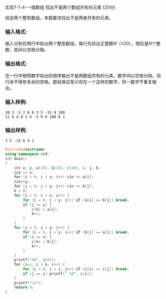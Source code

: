 实验7-1-4-一维数组 找出不是两个数组共有的元素 (20分)

给定两个整型数组，本题要求找出不是两者共有的元素。

### 输入格式:

输入分别在两行中给出两个整型数组，每行先给出正整数*N*（≤20），随后是*N*个整数，其间以空格分隔。

### 输出格式:

在一行中按照数字给出的顺序输出不是两数组共有的元素，数字间以空格分隔，但行末不得有多余的空格。题目保证至少存在一个这样的数字。同一数字不重复输出。

### 输入样例:

```in
10 3 -5 2 8 0 3 5 -15 9 100
11 6 4 8 2 6 -5 9 0 100 8 1
```

### 输出样例:

```out
3 5 -15 6 4 1
```



```c++
#include<iostream>
using namespace std;
int main()
{
	int x, y, a[20], b[20], c[40], i, j, k;
	cin >> x;
	for (i = 0; i < x; i++) cin >> a[i];
	cin>>y;
	for (j = 0; j < y; j++) cin >> b[j];
	k = 0;
	for (i = 0; i < x; i++) {
		for (j = 0; j < y; j++) if (a[i] == b[j]) break;
		if (j == y) {
			c[k] = a[i];
			k++;
		}
	}
	for (j = 0; j < y; j++) {
		for (i = 0; i < x; i++) if (b[j] == a[i]) break;
		if (i == x) {
			c[k] = b[j];
			k++;
		}
	}
	printf("%d", c[0]);
	for (i=1; i < k; i++) {
		for (j = 0; j < i; j++) if (c[i] == c[j]) break;
		if (j == i) printf(" %d", c[i]);
	}
	printf("\n");
	return 0;
}
```

